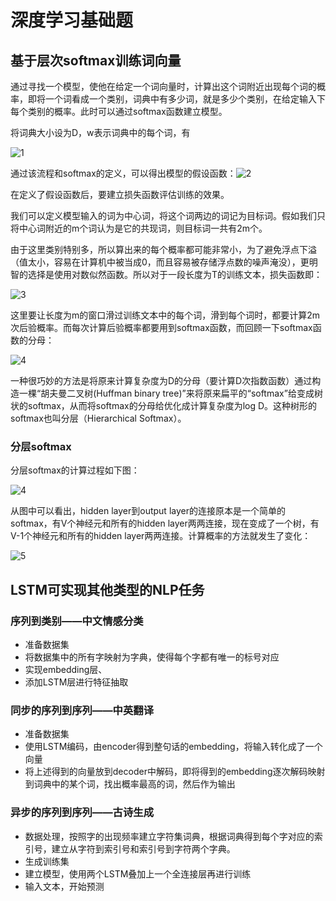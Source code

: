 # 深度学习基础题

## 基于层次softmax训练词向量

通过寻找一个模型，使他在给定一个词向量时，计算出这个词附近出现每个词的概率，即将一个词看成一个类别，词典中有多少词，就是多少个类别，在给定输入下每个类别的概率。此时可以通过softmax函数建立模型。

将词典大小设为D，w表示词典中的每个词，有

![1](C:\Users\1\Desktop\3\1.jpg)

通过该流程和softmax的定义，可以得出模型的假设函数：![2](C:\Users\1\Desktop\3\2.png)

在定义了假设函数后，要建立损失函数评估训练的效果。

我们可以定义模型输入的词为中心词，将这个词两边的词记为目标词。假如我们只将中心词附近的m个词认为是它的共现词，则目标词一共有2m个。

由于这里类别特别多，所以算出来的每个概率都可能非常小，为了避免浮点下溢（值太小，容易在计算机中被当成0，而且容易被存储浮点数的噪声淹没），更明智的选择是使用对数似然函数。所以对于一段长度为T的训练文本，损失函数即：

![3](C:\Users\1\Desktop\3\3.png)

这里要让长度为m的窗口滑过训练文本中的每个词，滑到每个词时，都要计算2m次后验概率。而每次计算后验概率都要用到softmax函数，而回顾一下softmax函数的分母：

![4](C:\Users\1\Desktop\3\4.png)

一种很巧妙的方法是将原来计算复杂度为D的分母（要计算D次指数函数）通过构造一棵“胡夫曼二叉树(Huffman binary tree)”来将原来扁平的“softmax”给变成树状的softmax，从而将softmax的分母给优化成计算复杂度为log D。这种树形的softmax也叫分层（Hierarchical Softmax）。

### 分层softmax

分层softmax的计算过程如下图：

![4](C:\Users\1\Desktop\3\4.webp)

从图中可以看出，hidden layer到output layer的连接原本是一个简单的softmax，有V个神经元和所有的hidden layer两两连接，现在变成了一个树，有V-1个神经元和所有的hidden layer两两连接。计算概率的方法就发生了变化：

![5](C:\Users\1\Desktop\3\5.svg)

## LSTM可实现其他类型的NLP任务

### 序列到类别——中文情感分类

* 准备数据集
* 将数据集中的所有字映射为字典，使得每个字都有唯一的标号对应
* 实现embedding层、
* 添加LSTM层进行特征抽取

### 同步的序列到序列——中英翻译

* 准备数据集
* 使用LSTM编码，由encoder得到整句话的embedding，将输入转化成了一个向量
* 将上述得到的向量放到decoder中解码，即将得到的embedding逐次解码映射到词典中的某个词，找出概率最高的词，然后作为输出

### 异步的序列到序列——古诗生成

* 数据处理，按照字的出现频率建立字符集词典，根据词典得到每个字对应的索引号，建立从字符到索引号和索引号到字符两个字典。
* 生成训练集
* 建立模型，使用两个LSTM叠加上一个全连接层再进行训练
* 输入文本，开始预测
